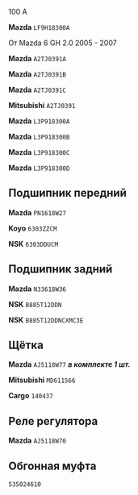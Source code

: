 100 А

__Mazda__ `LF9H18300A`

От Mazda 6 GH 2.0 2005 - 2007

__Mazda__ `A2TJ0391A`

__Mazda__ `A2TJ0391B`

__Mazda__ `A2TJ0391C`

__Mitsubishi__ `A2TJ0391`

__Mazda__ `L3P918300A`

__Mazda__ `L3P918300B`

__Mazda__ `L3P918300C`

__Mazda__ `L3P918300D`

## Подшипник передний

__Mazda__ `PN1618W27`

__Koyo__ `6303ZZCM`

__NSK__ `6303DDUCM`

## Подшипник задний

__Mazda__ `N33618W36`

__NSK__ `B885T12DDN`

__NSK__ `B885T12DDNCXMC3E`

## Щётка

__Mazda__ `AJ5118W77` ***в комплекте 1 шт.***

__Mitsubishi__ `MD611566`

__Cargo__ `140437`

## Реле регулятора

__Mazda__ `AJ5118W70`

## Обгонная муфта

`535024610`
